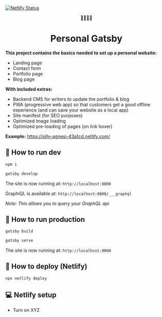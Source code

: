 [![Netlify Status](https://api.netlify.com/api/v1/badges/8280c50c-658d-4ec9-929d-d24edfb48cc1/deploy-status)](https://app.netlify.com/sites/silly-agnesi-43a1cd/deploys)

<p align="center">
  🙆‍♀🙆‍♂️
</p>
<h1 align="center">
  Personal Gatsby
</h1>

**This project contains the basics needed to set up a personal website:**

- Landing page
- Contact form
- Portfolio page
- Blog page

**With included extras:**

- Backend CMS for writers to update the portfolio & blog
- PWA (progressive web app) so that customers get a good offline experience (and can save your website as a local app)
- Site manifest (for SEO purposes)
- Optimized image loading
- Optimized pre-loading of pages (on link hover)

**Example:**
https://silly-agnesi-43a1cd.netlify.com/

## 🚀 How to run dev

```sh
npm i
```

```sh
gatsby develop
```

The site is now running at: `http://localhost:8000`

GraphiQL is available at: `http://localhost:8000/___graphql`

_Note: This allows you to query your GraphQL api_

## 🎩 How to run production

```sh
gatsby build
```

```sh
gatsby serve
```

The site is now running at: `http://localhost:9000`

## 💫 How to deploy (Netlify)

```sh
npx netlify deploy
```

## 💻 Netlify setup

- Turn on XYZ
